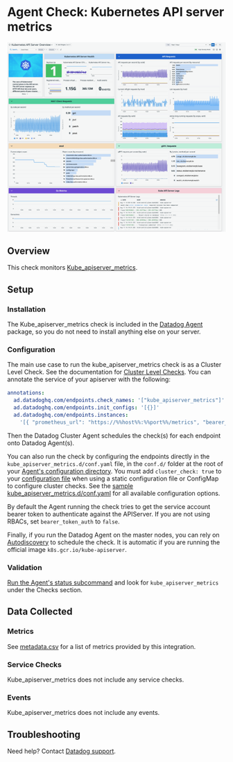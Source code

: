 # Agent Check: Kubernetes API server metrics

![Kubernetes API Server dashboard][1]

## Overview

This check monitors [Kube_apiserver_metrics][2].

## Setup

### Installation

The Kube_apiserver_metrics check is included in the [Datadog Agent][3] package, so you do not need to install anything else on your server.

### Configuration

The main use case to run the kube_apiserver_metrics check is as a Cluster Level Check.
See the documentation for [Cluster Level Checks][4].
You can annotate the service of your apiserver with the following:

```yaml
annotations:
  ad.datadoghq.com/endpoints.check_names: '["kube_apiserver_metrics"]'
  ad.datadoghq.com/endpoints.init_configs: '[{}]'
  ad.datadoghq.com/endpoints.instances:
    '[{ "prometheus_url": "https://%%host%%:%%port%%/metrics", "bearer_token_auth": "true" }]'
```

Then the Datadog Cluster Agent schedules the check(s) for each endpoint onto Datadog Agent(s). 

You can also run the check by configuring the endpoints directly in the `kube_apiserver_metrics.d/conf.yaml` file, in the `conf.d/` folder at the root of your [Agent's configuration directory][5].
You must add `cluster_check: true` to your [configuration file][6] when using a static configuration file or ConfigMap to configure cluster checks. See the [sample kube_apiserver_metrics.d/conf.yaml][7] for all available configuration options.

By default the Agent running the check tries to get the service account bearer token to authenticate against the APIServer. If you are not using RBACs, set `bearer_token_auth` to `false`.

Finally, if you run the Datadog Agent on the master nodes, you can rely on [Autodiscovery][8] to schedule the check. It is automatic if you are running the official image `k8s.gcr.io/kube-apiserver`.

### Validation

[Run the Agent's status subcommand][9] and look for `kube_apiserver_metrics` under the Checks section.

## Data Collected

### Metrics

See [metadata.csv][10] for a list of metrics provided by this integration.

### Service Checks

Kube_apiserver_metrics does not include any service checks.

### Events

Kube_apiserver_metrics does not include any events.

## Troubleshooting

Need help? Contact [Datadog support][11].

[1]: https://raw.githubusercontent.com/DataDog/integrations-core/master/kube_apiserver_metrics/images/screenshot.png
[2]: https://kubernetes.io/docs/reference/command-line-tools-reference/kube-apiserver
[3]: https://app.datadoghq.com/account/settings#agent
[4]: https://docs.datadoghq.com/agent/cluster_agent/clusterchecks/
[5]: https://docs.datadoghq.com/agent/guide/agent-configuration-files/#agent-configuration-directory
[6]: https://docs.datadoghq.com/agent/cluster_agent/clusterchecks/#set-up-cluster-checks
[7]: https://github.com/DataDog/integrations-core/blob/master/kube_apiserver_metrics/datadog_checks/kube_apiserver_metrics/data/conf.yaml.example
[8]: https://docs.datadoghq.com/agent/kubernetes/integrations/
[9]: https://docs.datadoghq.com/agent/faq/agent-commands/#agent-status-and-information
[10]: https://github.com/DataDog/integrations-core/blob/master/kube_apiserver_metrics/metadata.csv
[11]: https://docs.datadoghq.com/help/
